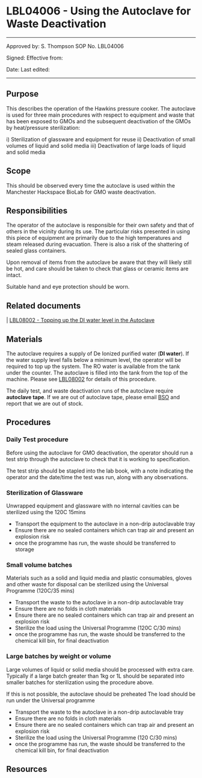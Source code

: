 # LBL04006 - Using the Autoclave for Waste Deactivation

  ---------------------------- --------------------
  Approved by: S. Thompson     SOP No. LBL04006

  Signed:                      Effective from:

  Date:                        Last edited:
  ---------------------------- --------------------

## Purpose

This describes the operation of the Hawkins pressure cooker. The autoclave
is used for three main procedures with respect to equipment and waste
that has been exposed to GMOs and the subsequent deactivation of the
GMOs by heat/pressure sterilization:

i)  Sterilization of glassware and equipment for reuse
ii) Deactivation of small volumes of liquid and solid media
iii) Deactivation of large loads of liquid and solid media

## Scope

This should be observed every time the autoclave is used within the
Manchester Hackspace BioLab for GMO waste deactivation.

## Responsibilities

The operator of the autoclave is responsible for their own safety and
that of others in the vicinity during its use. The particular risks
presented in using this piece of equipment are primarily due to the high
temperatures and steam released during evacuation. There is also a risk
of the shattering of sealed glass containers.

Upon removal of items from the autoclave be aware that they will likely
still be hot, and care should be taken to check that glass or ceramic
items are intact.

Suitable hand and eye protection should be worn.

## Related documents

| [LBL08002 - Topping up the DI water level in the
  Autoclave](lbl08002.md)

## Materials

The autoclave requires a supply of De Ionized  purified water (**DI
water**). If the water supply level falls below a minimum level, the
operator will be required to top up the system. The RO water is
available from the tank under the counter. The autoclave is filled into
the tank from the top of the machine. Please see
[LBL08002](lbl08002.md) for details of this procedure.

The daily test, and waste deactivation runs of the autoclave require
**autoclave tape**. If we are out of autoclave tape, please email
[BSO](hello@biohackspace.org) and report that we are out of stock.

## Procedures

### Daily Test procedure

Before using the autoclave for GMO deactivation, the operator should run
a test strip through the autoclave to check that it is working to
specification.

The test strip should be stapled into the lab book, with a note
indicating the operator and the date/time the test was run, along with
any observations.

### Sterilization of Glassware

Unwrapped equipment and glassware with no internal cavities can be
sterilized using the 120C 15mins 

-   Transport the equipment to the autoclave in a non-drip autoclavable
    tray
-   Ensure there are no sealed containers which can trap air and present
    an explosion risk
-   once the programme has run, the waste should be transferred to
    storage

### Small volume batches

Materials such as a solid and liquid media and plastic consumables,
gloves and other waste for disposal can be sterilized using the
Universal Programme (120C/35 mins)

-   Transport the waste to the autoclave in a non-drip autoclavable tray
-   Ensure there are no folds in cloth materials
-   Ensure there are no sealed containers which can trap air and present
    an explosion risk
-   Sterilize the load using the Universal Programme (120C C/30 mins)
-   once the programme has run, the waste should be transferred to the
    chemical kill bin, for final deactivation

### Large batches by weight or volume

Large volumes of liquid or solid media should be processed with extra
care. Typically if a large batch greater than 1kg or 1L should be
separated into smaller batches for sterilization using the procedure
above.

If this is not possible, the autoclave should be preheated 
The load should be run under the Universal programme

-   Transport the waste to the autoclave in a non-drip autoclavable tray
-   Ensure there are no folds in cloth materials
-   Ensure there are no sealed containers which can trap air and present
    an explosion risk
-   Sterilize the load using the Universal Programme (120 C/30
    mins)
-   once the programme has run, the waste should be transferred to the
    chemical kill bin, for final deactivation

## Resources

